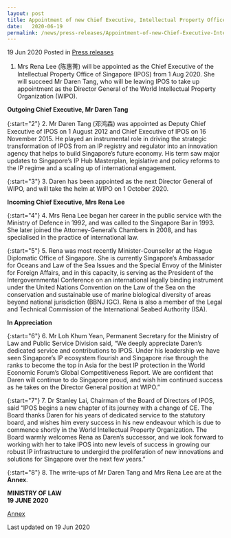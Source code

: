 ```yaml
---
layout: post
title: Appointment of new Chief Executive, Intellectual Property Office of Singapore
date:   2020-06-19
permalink: /news/press-releases/Appointment-of-new-Chief-Executive-Intellectual-Property-Office-of-Singapore
---
```


19 Jun 2020 Posted in [Press releases](/news/press-releases)

1.	Mrs Rena Lee (陈惠菁) will be appointed as the Chief Executive of the Intellectual Property Office of Singapore (IPOS) from 1 Aug 2020. She will succeed Mr Daren Tang, who will be leaving IPOS to take up appointment as the Director General of the World Intellectual Property Organization (WIPO).   

**Outgoing Chief Executive, Mr Daren Tang**

{:start="2"}
2.	Mr Daren Tang (邓鸿森) was appointed as Deputy Chief Executive of IPOS on 1 August 2012 and Chief Executive of IPOS on 16 November 2015. He played an instrumental role in driving the strategic transformation of IPOS from an IP registry and regulator into an innovation agency that helps to build Singapore’s future economy. His term saw major updates to Singapore’s IP Hub Masterplan, legislative and policy reforms to the IP regime and a scaling up of international engagement.

{:start="3"}
3.	Daren has been appointed as the next Director General of WIPO, and will take the helm at WIPO on 1 October 2020. 

**Incoming Chief Executive, Mrs Rena Lee**

{:start="4"}
4.	Mrs Rena Lee began her career in the public service with the Ministry of Defence in 1992, and was called to the Singapore Bar in 1993. She later joined the Attorney-General’s Chambers in 2008, and has specialised in the practice of international law.

{:start="5"}
5.	Rena was most recently Minister-Counsellor at the Hague Diplomatic Office of Singapore. She is currently Singapore’s Ambassador for Oceans and Law of the Sea Issues and the Special Envoy of the Minister for Foreign Affairs, and in this capacity, is serving as the President of the Intergovernmental Conference on an international legally binding instrument under the United Nations Convention on the Law of the Sea on the conservation and sustainable use of marine biological diversity of areas beyond national jurisdiction (BBNJ IGC). Rena is also a member of the Legal and Technical Commission of the International Seabed Authority (ISA).

**In Appreciation**

{:start="6"}
6.	Mr Loh Khum Yean, Permanent Secretary for the Ministry of Law and Public Service Division said, “We deeply appreciate Daren’s dedicated service and contributions to IPOS. Under his leadership we have seen Singapore’s IP ecosystem flourish and Singapore rise through the ranks to become the top in Asia for the best IP protection in the World Economic Forum’s Global Competitiveness Report. We are confident that Daren will continue to do Singapore proud, and wish him continued success as he takes on the Director General position at WIPO.”

{:start="7"}
7.	Dr Stanley Lai, Chairman of the Board of Directors of IPOS, said “IPOS begins a new chapter of its journey with a change of CE. The Board thanks Daren for his years of dedicated service to the statutory board, and wishes him every success in his new endeavour which is due to commence shortly in the World Intellectual Property Organization. The Board warmly welcomes Rena as Daren’s successor, and we look forward to working with her to take IPOS into new levels of success in growing our robust IP infrastructure to undergird the proliferation of new innovations and solutions for Singapore over the next few years.”       

{:start="8"}
8.	The write-ups of Mr Daren Tang and Mrs Rena Lee are at the **Annex**.


**MINISTRY OF LAW**
<br>**19 JUNE 2020**

[Annex](/files/news/press-releases/2020/6/ANNEX.pdf)

<p class="right-side-updated">Last updated on 19 Jun 2020</p>
